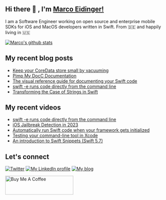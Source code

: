 ## Hi there 👋 , I'm [Marco Eidinger!](https://eidinger.info/)

I am a Software Engineer working on open source and enterprise mobile SDKs for iOS and MacOS developers written in Swift. From 🇩🇪  and happily living in 🇺🇸

[![Marco's github stats](https://github-readme-stats.vercel.app/api?username=MarcoEidinger&count_private=false&show_icons=true&theme=radical)](https://github.com/anuraghazra/github-readme-stats)

## My recent blog posts
<!-- BLOG-POST-LIST:START -->
- [Keep your CoreData store small by vacuuming](https://blog.eidinger.info/keep-your-coredata-store-small-by-vacuuming)
- [Pimp My DocC Documentation](https://blog.eidinger.info/pimp-my-docc-documentation)
- [The visual reference guide for documenting your Swift code](https://blog.eidinger.info/the-visual-reference-guide-for-documenting-your-swift-code)
- [swift -e runs code directly from the command line](https://blog.eidinger.info/swift-e-runs-code-directly-from-the-command-line)
- [Transforming the Case of Strings in Swift](https://blog.eidinger.info/transforming-the-case-of-strings-in-swift)
<!-- BLOG-POST-LIST:END -->

## My recent videos
<!-- YOUTUBE-ALL:START -->
- [swift -e runs code directly from the command line](https://www.youtube.com/watch?v=B1vfWu172sA)
- [iOS Jailbreak Detection in 2023](https://www.youtube.com/watch?v=g7SQ8zoNvXc)
- [Automatically run Swift code when your framework gets initialized](https://www.youtube.com/watch?v=Pr1vcj0Wrbo)
- [Testing your command-line tool in Xcode](https://www.youtube.com/watch?v=qeP4YgzWmjY)
- [An introduction to Swift Snippets &lpar;Swift 5.7&rpar;](https://www.youtube.com/watch?v=_z0GibyP5hg)
<!-- YOUTUBE-ALL:END -->

## Let's connect
[![Twitter](https://img.shields.io/badge/twitter-blue.svg?&style=for-the-badge&logo=twitter&logoColor=white)](http://twitter.com/MarcoEidinger)
[![My LinkedIn profile](https://img.shields.io/badge/linkedin-%230077B5.svg?&style=for-the-badge&logo=linkedin&logoColor=white)](https://www.linkedin.com/in/marco-eidinger-6098a512/)
[![My blog](https://img.shields.io/badge/Hashnode-%232962FF.svg?&style=for-the-badge&logo=hashnode&logoColor=white)](https://blog.eidinger.info)

<a href="https://www.buymeacoffee.com/MarcoEidinger" target="_blank"><img src="https://cdn.buymeacoffee.com/buttons/v2/default-yellow.png" alt="Buy Me A Coffee" style="height: 60px !important;width: 217px !important;" ></a>
